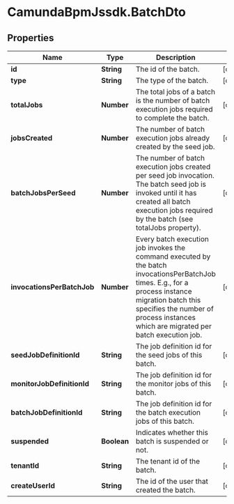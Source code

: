 # CamundaBpmJssdk.BatchDto

## Properties

Name | Type | Description | Notes
------------ | ------------- | ------------- | -------------
**id** | **String** | The id of the batch. | [optional] 
**type** | **String** | The type of the batch. | [optional] 
**totalJobs** | **Number** | The total jobs of a batch is the number of batch execution jobs required to complete the batch. | [optional] 
**jobsCreated** | **Number** | The number of batch execution jobs already created by the seed job. | [optional] 
**batchJobsPerSeed** | **Number** | The number of batch execution jobs created per seed job invocation. The batch seed job is invoked until it has created all batch execution jobs required by the batch (see totalJobs property). | [optional] 
**invocationsPerBatchJob** | **Number** | Every batch execution job invokes the command executed by the batch invocationsPerBatchJob times. E.g., for a process instance migration batch this specifies the number of process instances which are migrated per batch execution job. | [optional] 
**seedJobDefinitionId** | **String** | The job definition id for the seed jobs of this batch. | [optional] 
**monitorJobDefinitionId** | **String** | The job definition id for the monitor jobs of this batch. | [optional] 
**batchJobDefinitionId** | **String** | The job definition id for the batch execution jobs of this batch. | [optional] 
**suspended** | **Boolean** | Indicates whether this batch is suspended or not. | [optional] 
**tenantId** | **String** | The tenant id of the batch. | [optional] 
**createUserId** | **String** | The id of the user that created the batch. | [optional] 


